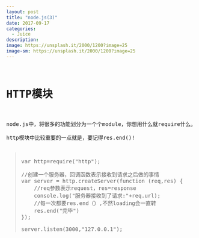 ```yaml
---
layout: post
title: "node.js(3)"
date: 2017-09-17
categories:
  - Juice
description: 
image: https://unsplash.it/2000/1200?image=25
image-sm: https://unsplash.it/2000/1200?image=25
---
```


<pre>

<h1>HTTP模块</h1>

node.js中，将很多的功能划分为一个个module，你想用什么就require什么。

http模块中比较重要的一点就是，要记得res.end()!

<blockquote>
var http=require("http");

//创建一个服务器，回调函数表示接收到请求之后做的事情
var server = http.createServer(function (req,res) {
    //req参数表示request，res=response
    console.log("服务器接收到了请求:"+req.url);
    //每一次都要res.end（）,不然loading会一直转
    res.end("完毕")
});

server.listen(3000,"127.0.0.1");
</blockquote>
</pre>
